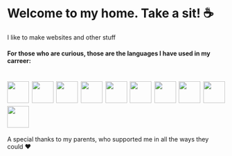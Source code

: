 # Welcome to my home. Take a sit! ☕

I like to make websites and other stuff

#### For those who are curious, those are the languages I have used in my carreer:

<link rel="stylesheet" href="https://cdn.jsdelivr.net/gh/devicons/devicon@v2.15.1/devicon.min.css">

# <img src="https://cdn.jsdelivr.net/gh/devicons/devicon/icons/c/c-original.svg" height="50px" width="50px"/> <img src="https://cdn.jsdelivr.net/gh/devicons/devicon/icons/cplusplus/cplusplus-original.svg" height="50px" width="50px"/> <img src="https://cdn.jsdelivr.net/gh/devicons/devicon/icons/rust/rust-plain.svg" height="50px" width="50px"/> <img src="https://cdn.jsdelivr.net/gh/devicons/devicon/icons/dart/dart-original.svg" height="50px" width="50px"/> <img src="https://cdn.jsdelivr.net/gh/devicons/devicon/icons/go/go-original-wordmark.svg" height="50px" width="50px"/> <img src="https://cdn.jsdelivr.net/gh/devicons/devicon/icons/javascript/javascript-original.svg" height="50px" width="50px"/> <img src="https://cdn.jsdelivr.net/gh/devicons/devicon/icons/typescript/typescript-original.svg" height="50px" width="50px"/> <img src="https://cdn.jsdelivr.net/gh/devicons/devicon/icons/kotlin/kotlin-original.svg" height="50px" width="50px"/> <img src="https://cdn.jsdelivr.net/gh/devicons/devicon/icons/bash/bash-original.svg" height="50px" width="50px"/> <img src="https://cdn.jsdelivr.net/gh/devicons/devicon/icons/vim/vim-original.svg" height="50px" width="50px"/>

A special thanks to my parents, who supported me in all the ways they could ❤️ 
